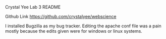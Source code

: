 Crystal Yee
Lab 3 README

Github Link
https://github.com/crystalyee/webscience

I installed Bugzilla as my bug tracker. Editing the apache conf file was a pain mostly because the edits given were for windows or linux systems.

